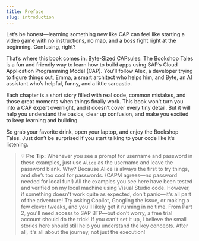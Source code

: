 ```yaml
---
title: Preface
slug: introduction
---
```

Let’s be honest—learning something new like CAP can feel like starting a video game with no instructions, no map, and a boss fight right at the beginning. Confusing, right?

That’s where this book comes in. Byte-Sized CAPsules: The Bookshop Tales is a fun and friendly way to learn how to build apps using SAP’s Cloud Application Programming Model (CAP). You’ll follow Alex, a developer trying to figure things out, Emma, a smart architect who helps him, and Byte, an AI assistant who’s helpful, funny, and a little sarcastic.

Each chapter is a short story filled with real code, common mistakes, and those great moments when things finally work. This book won’t turn you into a CAP expert overnight, and it doesn’t cover every tiny detail. But it will help you understand the basics, clear up confusion, and make you excited to keep learning and building.

So grab your favorite drink, open your laptop, and enjoy the Bookshop Tales. Just don’t be surprised if you start talking to your code like it’s listening.

> 💡 **Pro Tip:** Whenever you see a prompt for username and password in these examples, just use `Alice` as the username and leave the password blank. Why? Because Alice is always the first to try things, and she’s too cool for passwords. (CAPM agrees—no password needed for local fun!)
> All the examples you see here have been tested and verified on my local machine using Visual Studio code. However, if something doesn't work quite as expected, don't panic—it's all part of the adventure! Try asking Copilot, Googling the issue, or making a few clever tweaks, and you’ll likely get it running in no time.
>From Part 2, you'll need access to SAP BTP—but don’t worry, a free trial account should do the trick! If you can't set it up, I believe the small stories here should still help you understand the key concepts. After all, it's all about the journey, not just the execution! 

